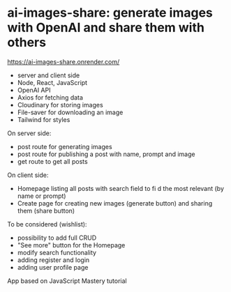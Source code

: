 # ai-images-share: generate images with OpenAI and share them with others

https://ai-images-share.onrender.com/

- server and client side
- Node, React, JavaScript
- OpenAI API
- Axios for fetching data
- Cloudinary for storing images
- File-saver for downloading an image
- Tailwind for styles

On server side:
- post route for generating images 
- post route for publishing a post with name, prompt and image
- get route to get all posts

On client side:
- Homepage listing all posts with search field to fi d the most relevant (by name or prompt)
- Create page for creating new images (generate button) and sharing them (share button)

To be considered (wishlist):
- possibility to add full CRUD
- "See more" button for the Homepage
- modify search functionality
- adding register and login 
- adding user profile page

App based on JavaScript Mastery tutorial
